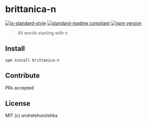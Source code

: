 # brittanica-n

[![js-standard-style](https://img.shields.io/badge/code%20style-standard-brightgreen.svg?style=flat-square)](http://standardjs.com/)
[![standard-readme compliant](https://img.shields.io/badge/standard--readme-OK-green.svg?style=flat-square)](https://github.com/RichardLitt/standard-readme)
[![npm version](https://img.shields.io/npm/v/brittanica-n.svg?style=flat-square)](https://badge.fury.io/js/brittanica-n)

> All words starting with n

## Install
```
npm install brittanica-n
```

## Contribute

PRs accepted

## License

MIT (c) andretshurotshka
